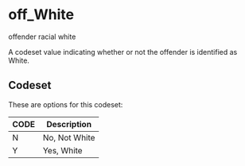 
# off_White

offender racial white

A codeset value indicating whether or not the offender is identified as White.

## Codeset

These are options for this codeset:

| CODE   | Description   |
|--------|---------------|
| N      | No, Not White |
| Y      | Yes, White    |

    
